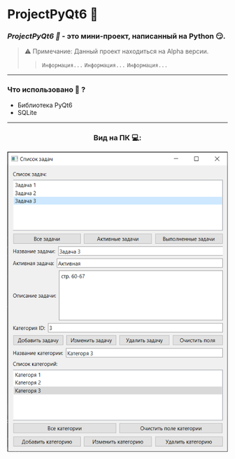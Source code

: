 # ProjectPyQt6 🎈
### ***ProjectPyQt6 🎈*** - это мини-проект, написанный на Python :smirk:.
> ⚠ Примечание: Данный проект находиться на Alpha версии.
>> `Информация...`
>> `Информация...`
>> `Информация...`
___
### Что использовано 📝 ?
+ Библиотека PyQt6
+ SQLite
___ 
### <div align="center">Вид на ПК 💻:</div>
<div align="center"><img src="/img/1.png"/></div>
